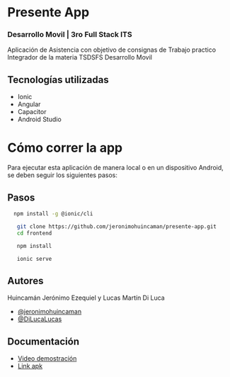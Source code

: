 # Presente App
### Desarrollo Movil | 3ro Full Stack ITS
 Aplicación de Asistencia con objetivo de consignas de Trabajo practico Integrador de la materia TSDSFS Desarrollo Movil

## Tecnologías utilizadas

* Ionic
* Angular
* Capacitor
* Android Studio

# Cómo correr la app

Para ejecutar esta aplicación de manera local o en un dispositivo Android, se deben seguir los siguientes pasos:

## Pasos
```bash
  npm install -g @ionic/cli
```

```bash
   git clone https://github.com/jeronimohuincaman/presente-app.git
   cd frontend
```
```bash
   npm install
```
```bash
   ionic serve
```
## Autores
Huincamán Jerónimo Ezequiel y Lucas Martín Di Luca
- [@jeronimohuincaman](https://github.com/jeronimohuincaman)
- [@DiLucaLucas](https://github.com/DiLucaLucas)

## Documentación

- [Video demostración](https://youtu.be/FffzL6XPR60)
- [Link apk](https://drive.google.com/file/d/18zschn3zngiMkNnE7umMi3xvJYhuVvIZ/view?usp=sharing)